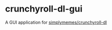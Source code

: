 # crunchyroll-dl-gui
A GUI application for [simplymemes/crunchyroll-dl](https://github.com/simplymemes/crunchyroll-dl)
